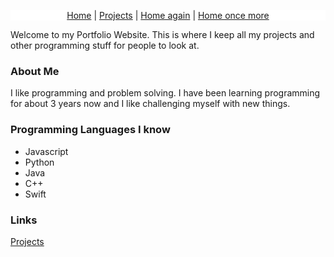 
<p style="text-align: center; background-color: white;">
  <a href="{{site.baseurl}}/">Home</a> |
  <a href="{{site.baseurl}}/admin/">Projects</a> | 
  <a href="{{site.baseurl}}/">Home again</a> | 
  <a href="{{site.baseurl}}/">Home once more</a>
</p>

Welcome to my Portfolio Website. This is where I keep all my projects and other programming stuff for people to look at.

### About Me
I like programming and problem solving. I have been learning programming for about 3 years now and I like challenging myself with new things.


### Programming Languages I know
- Javascript
- Python
- Java
- C++
- Swift

### Links

[Projects](projects.md)

